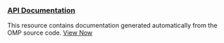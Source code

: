 
### [API Documentation](http://pkp.sfu.ca/omp/doxygen/current/html/)

This resource contains documentation generated automatically from the OMP source code. [View Now](http://pkp.sfu.ca/omp/doxygen/current/html/)
